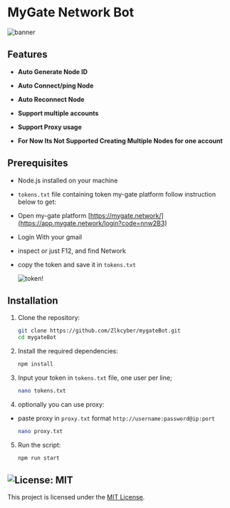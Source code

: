 # MyGate Network Bot
![banner](image.png)


## Features

- **Auto Generate Node ID**
- **Auto Connect/ping Node**
- **Auto Reconnect Node**

- **Support multiple accounts**
- **Support Proxy usage**
- **For Now Its Not Supported Creating Multiple Nodes for one account**

## Prerequisites

- Node.js installed on your machine
- `tokens.txt` file containing token my-gate platform follow instruction below to get:
- Open my-gate platform [https://mygate.network/](https://app.mygate.network/login?code=nnw2B3)
- Login With your gmail
- inspect or just F12, and find Network
- copy the token and save it in `tokens.txt` 

    ![token](image-1.png)!

## Installation

1. Clone the repository:
    ```sh
    git clone https://github.com/Zlkcyber/mygateBot.git
    cd mygateBot
    ```

2. Install the required dependencies:
    ```sh
    npm install
    ```
3. Input your token in `tokens.txt` file, one user per line;
    ```sh
    nano tokens.txt
    ```
4. optionally you can use proxy: 
- paste proxy in `proxy.txt` format `http://username:password@ip:port` 
    ```sh
    nano proxy.txt
    ```
5. Run the script:
    ```sh
    npm run start
    ```

## ![License: MIT](https://img.shields.io/badge/License-MIT-yellow.svg)

This project is licensed under the [MIT License](LICENSE).
